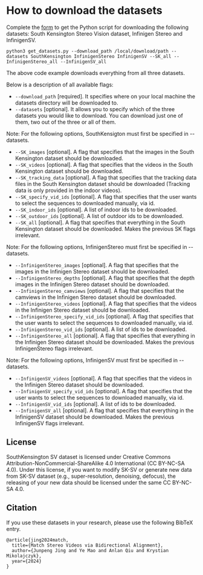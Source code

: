# How to download the datasets

Complete the [form](https://docs.google.com/forms/d/e/1FAIpQLScBAqAtfXKtp9lxg1neGv0YyPV4EYNKP9UHQ5TRORirDMtwXw/viewform) to get the Python script for downloading the following datasets: South Kensington Stereo Vision dataset, Infinigen Stereo and InfinigenSV.
  

```
python3 get_datasets.py --download_path /local/download/path --datasets SouthKensington InfinigenStereo InfinigenSV --SK_all --InfinigenStereo_all --InfinigenSV_all
```

The above code example downloads everything from all three datasets.

Below is a description of all available flags:

* `--download_path` [required]. It specifies where on your local machine the datasets directory will be downloaded to.
* `--datasets` [optional]. It allows you to specify which of the three datasets you would like to download. You can download just one of them, two out of the three or all of them.

Note: For the following options, SouthKensigton must first be specified in --datasets.
* `--SK_images` [optional]. A flag that specifies that the images in the South Kensington dataset should be downloaded.
* `--SK_videos` [optional]. A flag that specifies that the videos in the South Kensington dataset should be downloaded.
* `--SK_tracking_data` [optional]. A flag that specifies that the tracking data files in the South Kensington dataset should be downloaded (Tracking data is only provided in the indoor videos).
* `--SK_specify_vid_ids` [optional]. A flag that specifies that the user wants to select the sequences to downloaded manually, via id.
* `--SK_indoor_ids` [optional]. A list of indoor ids to be downloaded.
* `--SK_outdoor_ids` [optional]. A list of outdoor ids to be downloaded.
* `--SK_all` [optional]. A flag that specifies that everything in the South Kensington dataset should be downloaded. Makes the previous SK flags irrelevant.

Note: For the following options, InfinigenStereo must first be specified in --datasets.
* `--InfinigenStereo_images` [optional]. A flag that specifies that the images in the Infinigen Stereo dataset should be downloaded.
* `--InfinigenStereo_depths` [optional]. A flag that specifies that the depth images in the Infinigen Stereo dataset should be downloaded.
* `--InfinigenStereo_camviews` [optional]. A flag that specifies that the camviews in the Infinigen Stereo dataset should be downloaded.
* `--InfinigenStereo_videos` [optional]. A flag that specifies that the videos in the Infinigen Stereo dataset should be downloaded.
* `--InfinigenStereo_specify_vid_ids` [optional]. A flag that specifies that the user wants to select the sequences to downloaded manually, via id.
* `--InfinigenStereo_vid_ids` [optional]. A list of ids to be downloaded.
* `--InfinigenStereo_all` [optional]. A flag that specifies that everything in the Infinigen Stereo dataset should be downloaded. Makes the previous InfinigenStereo flags irrelevant.

Note: For the following options, InfinigenSV must first be specified in --datasets.
* `--InfinigenSV_videos` [optional]. A flag that specifies that the videos in the Infinigen Stereo dataset should be downloaded.
* `--InfinigenSV_specify_vid_ids` [optional]. A flag that specifies that the user wants to select the sequences to downloaded manually, via id.
* `--InfinigenSV_vid_ids` [optional]. A list of ids to be downloaded.
* `--InfinigenSV_all` [optional]. A flag that specifies that everything in the InfinigenSV dataset should be downloaded. Makes the previous InfinigenSV flags irrelevant.

## License 
SouthKensington SV dataset is licensed under Creative Commons Attribution-NonCommercial-ShareAlike 4.0 International (CC BY-NC-SA 4.0). Under this license, if you want to modify SK-SV or generate new data from SK-SV dataset (e.g., super-resolution, denoising, defocus), the releasing of your new data should be licensed under the same CC BY-NC-SA 4.0. 

## Citation 
If you use these datasets in your research, please use the following BibTeX entry.
```
@article{jing2024match,
  title={Match Stereo Videos via Bidirectional Alignment},
  author={Junpeng Jing and Ye Mao and Anlan Qiu and Krystian Mikolajczyk},
  year={2024}
}

```
